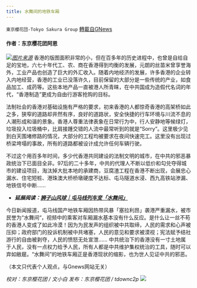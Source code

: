 ```yaml
---
title: 水舞间的地铁车厢
---
```

`東京櫻花団-Tokyo Sakura Group` [轉載自GNews](https://gnews.org/zh-hans/1581066/)

#### 作者：东京樱花团阿恩
![](https://assets.gnews.org/wp-content/uploads/2021/10/pasted-image-0-6.png)[*图片来源*](https://cdn.hk01.com/di/media/images/dw/20211008/523152417680789504354681.jpeg/JXdt98v0Yvf18IwesZ8UFPVifZM9sMSakmPHapJjx2o)
香港的版图面积非常的小，但在百多年的历史进程中，也曾是自给自足的宝地，六七十年代工、农、商在香港得到均衡的发展，元朗的丝苗米曾享誉海外，工业产品也创造了巨大的外汇收入。随着内地经济的发展，许多香港的企业转入内地经营，香港的工业已没落许久，目前保留的大部分是一些传统的产业，如食品加工、成药等。这些本地产品一直被港人所青睐，在中共国成为造假代名词的年代，“香港制造”更成为自由行游客抢购的目标。

法制社会的香港对基础设施有严格的要求，初来香港的人都惊奇香港的高架桥如此之多，狭窄的道路却井然有序，良好的道路状，安全快捷的行车环境与川流不息的人潮形成和谐的景象。香港人尊重法律表象在日常行为中，行人安静地等候绿灯，垃圾投入垃圾桶中，比肩接踵交错的人流中最常听到的就是“Sorry”。这里极少见到白天围堵修路的情况，大部分的工程均被要求在夜间快速完工。这里没有出现过桥梁垮塌的事故，所有的道路都被设计成允许任何车辆行驶。

不过这个用百多年时间，多少代香港共同建设的法制文明的城市，在中共的邪恶暴政统治下已面目全非。97后的二十多年，中共的代理人不断以低价和勾兑夺得城市的建设项目，淘汰掉大批本地的承建商，豆腐渣工程在香港不断出现，会展忠心漏水、住宅短桩、港珠澳大桥桥墩硬度不达标、屯马隧道水浸、西九高铁站渗漏、地铁信号中断……

- ***延展阅读：***[***狮子山风球｜屯马线列车变「水舞间」***](https://www.hk01.com/%E7%A4%BE%E6%9C%83%E6%96%B0%E8%81%9E/686180/%E7%8D%85%E5%AD%90%E5%B1%B1%E9%A2%A8%E7%90%83-%E5%B1%AF%E9%A6%AC%E7%B7%9A%E5%88%97%E8%BB%8A%E8%AE%8A-%E6%B0%B4%E8%88%9E%E9%96%93-%E7%9B%AE%E6%93%8A%E8%80%85-%E5%A4%A7%E5%AE%B6%E9%83%BD%E5%AE%89%E5%9D%90%E5%8E%9F%E4%BD%8D)


今日新闻报道，屯马线国产地铁车厢因热带风暴「塞拉利昂」袭港严重漏水，被市民誉为“水舞间“，视频中的乘客对车厢漏水基本没有什么反应。是什么让一丝不苟的香港人变成了如此冷漠！因为为民发声的组织被中共取缔，人民的需求和心声被压抑；政府部门的投诉机制被中共堵塞，人民的意见和要求被漠视；宪法赋予结社游行的自由被剥夺，人民的愤怒无处宣泄…… 中共统治下的香港没有一寸土地属于人民，没有一点权力给予人民，所有人都是中共维护集权统治的工具，随时可以弃如敝屣。“水舞间”的地铁车厢正是香港现状的缩影，也为世人见证中共的邪恶。

（本文只代表个人观点，与Gnews网站无关）

*校对：东京樱花团 / 文小白*
*发布：东京樱花团 / tdownc2p*
![](https://assets.gnews.org/wp-content/uploads/2021/08/image0-1-36.jpg)
